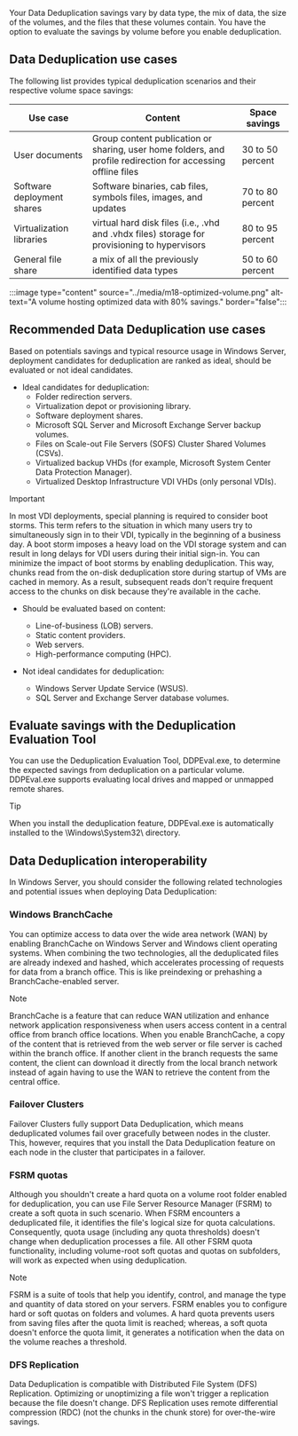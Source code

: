 Your Data Deduplication savings vary by data type, the mix of data, the size of the volumes, and the files that these volumes contain. You have the option to evaluate the savings by volume before you enable deduplication.

## Data Deduplication use cases

The following list provides typical deduplication scenarios and their respective volume space savings:

|Use case|Content|Space savings|
|----|--------------|-----------|
|User documents|Group content publication or sharing, user home folders, and profile redirection for accessing offline files|30 to 50 percent|
|Software deployment shares|Software binaries, cab files, symbols files, images, and updates|70 to 80 percent|
|Virtualization libraries|virtual hard disk files (i.e., .vhd and .vhdx files) storage for provisioning to hypervisors|80 to 95 percent|
|General file share|a mix of all the previously identified data types|50 to 60 percent|

:::image type="content" source="../media/m18-optimized-volume.png" alt-text="A volume hosting optimized data with 80% savings." border="false":::

## Recommended Data Deduplication use cases

Based on potentials savings and typical resource usage in Windows Server, deployment candidates for deduplication are ranked as ideal, should be evaluated or not ideal candidates.

- Ideal candidates for deduplication:
  - Folder redirection servers.
  - Virtualization depot or provisioning library.
  - Software deployment shares.
  - Microsoft SQL Server and Microsoft Exchange Server backup volumes.
  - Files on Scale-out File Servers (SOFS) Cluster Shared Volumes (CSVs).
  - Virtualized backup VHDs (for example, Microsoft System Center Data Protection Manager).
  - Virtualized Desktop Infrastructure VDI VHDs (only personal VDIs).

> [!IMPORTANT]
> In most VDI deployments, special planning is required to consider boot storms. This term refers to the situation in which many users try to simultaneously sign in to their VDI, typically in the beginning of a business day. A boot storm imposes a heavy load on the VDI storage system and can result in long delays for VDI users during their initial sign-in. You can minimize the impact of boot storms by enabling deduplication. This way, chunks read from the on-disk deduplication store during startup of VMs are cached in memory. As a result, subsequent reads don't require frequent access to the chunks on disk because they're available in the cache.

- Should be evaluated based on content:
  - Line-of-business (LOB) servers.
  - Static content providers.
  - Web servers.
  - High-performance computing (HPC).

- Not ideal candidates for deduplication:
  - Windows Server Update Service (WSUS).
  - SQL Server and Exchange Server database volumes.

## Evaluate savings with the Deduplication Evaluation Tool

You can use the Deduplication Evaluation Tool, DDPEval.exe, to determine the expected savings from deduplication on a particular volume. DDPEval.exe supports evaluating local drives and mapped or unmapped remote shares.

> [!TIP]
> When you install the deduplication feature, DDPEval.exe is automatically installed to the \Windows\System32\ directory.

## Data Deduplication interoperability

In Windows Server, you should consider the following related technologies and potential issues when deploying Data Deduplication:

### Windows BranchCache

You can optimize access to data over the wide area network (WAN) by enabling BranchCache on Windows Server and Windows client operating systems. When combining the two technologies, all the deduplicated files are already indexed and hashed, which accelerates processing of requests for data from a branch office. This is like preindexing or prehashing a BranchCache-enabled server.

> [!NOTE]
> BranchCache is a feature that can reduce WAN utilization and enhance network application responsiveness when users access content in a central office from branch office locations. When you enable BranchCache, a copy of the content that is retrieved from the web server or file server is cached within the branch office. If another client in the branch requests the same content, the client can download it directly from the local branch network instead of again having to use the WAN to retrieve the content from the central office.

### Failover Clusters

Failover Clusters fully support Data Deduplication, which means deduplicated volumes fail over gracefully between nodes in the cluster. This, however, requires that you install the Data Deduplication feature on each node in the cluster that participates in a failover.

### FSRM quotas

Although you shouldn't create a hard quota on a volume root folder enabled for deduplication, you can use File Server Resource Manager (FSRM) to create a soft quota in such scenario. When FSRM encounters a deduplicated file, it identifies the file's logical size for quota calculations. Consequently, quota usage (including any quota thresholds) doesn't change when deduplication processes a file. All other FSRM quota functionality, including volume-root soft quotas and quotas on subfolders, will work as expected when using deduplication.

> [!NOTE]
> FSRM is a suite of tools that help you identify, control, and manage the type and quantity of data stored on your servers. FSRM enables you to configure hard or soft quotas on folders and volumes. A hard quota prevents users from saving files after the quota limit is reached; whereas, a soft quota doesn't enforce the quota limit, it generates a notification when the data on the volume reaches a threshold.

### DFS Replication

Data Deduplication is compatible with Distributed File System (DFS) Replication. Optimizing or unoptimizing a file won't trigger a replication because the file doesn't change. DFS Replication uses remote differential compression (RDC) (not the chunks in the chunk store) for over-the-wire savings.
